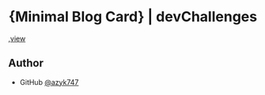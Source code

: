 <!-- Please update value in the {}  -->

<h1 align="center">{Minimal Blog Card} | devChallenges</h1>
,<a href="https://challenge-2-minimal-blog-card-starter.netlify.app/">view</a>





## Author

<!-- - Website [your-website.com](https://{your-web-site-link}) -->
- GitHub [@azyk747](https://{github.com/azyk747})

